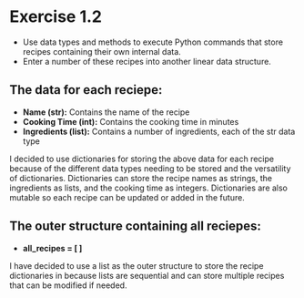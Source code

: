 # Exercise 1.2
- Use data types and methods to execute Python commands that store recipes containing their own internal data.
- Enter a number of these recipes into another linear data structure.

## The data for each reciepe:
- **Name (str):** Contains the name of the recipe
- **Cooking Time (int):** Contains the cooking time in minutes
- **Ingredients (list):** Contains a number of ingredients, each of the str data type

I decided to use dictionaries for storing the above data for each recipe because of the different data types needing to be stored and the versatility of dictionaries.  Dictionaries can store the recipe names as strings, the ingredients as lists, and the cooking time as integers. Dictionaries are also mutable so each recipe can be updated or added in the future.

## The outer structure containing all reciepes:
- **all_recipes = [ ]**

I have decided to use a list as the outer structure to store the recipe dictionaries in because lists are sequential and can store multiple recipes that can be modified if needed.